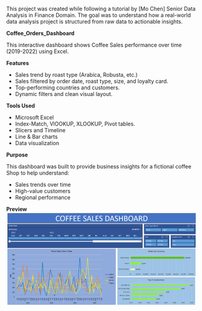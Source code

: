  This project was created while following a tutorial by [Mo Chen] Senior Data Analysis in Finance Domain.
 The goal was to understand how a real-world data analysis project is structured from raw data to actionable insights.

**Coffee_Orders_Dashboard**

This interactive dashboard shows Coffee Sales performance over time (2019-2022) using Excel.

**Features**
- Sales trend by roast type (Arabica, Robusta, etc.)
- Sales filtered by order date, roast type, size, and loyalty card.
- Top-performing countries and customers.
- Dynamic filters and clean visual layout.

**Tools Used**
- Microsoft Excel
- Index-Match, VlOOKUP, XLOOKUP, Pivot tables.
- Slicers and Timeline
- Line & Bar charts
- Data visualization

**Purpose**

This dashboard was built to provide business insights for a fictional coffee Shop to help understand:
- Sales trends over time
- High-value customers
- Regional performance

**Preview**
![Coffee Dashboard Screenshot](Screenshot%20Dashboard.png)
